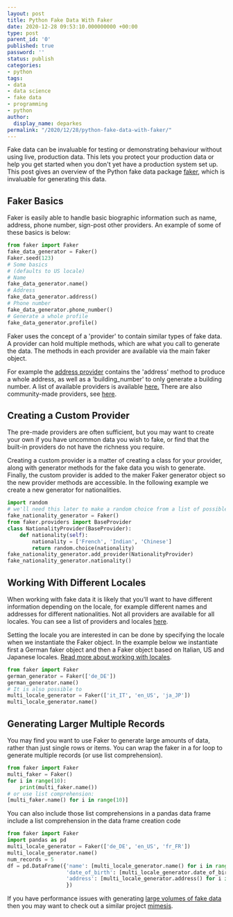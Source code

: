 ```yaml
---
layout: post
title: Python Fake Data With Faker
date: 2020-12-28 09:53:10.000000000 +00:00
type: post
parent_id: '0'
published: true
password: ''
status: publish
categories:
- python
tags:
- data
- data science
- fake data
- programming
- python
author:
  display_name: deparkes
permalink: "/2020/12/28/python-fake-data-with-faker/"
---
```

Fake data can be invaluable for testing or demonstrating behaviour without using live, production data. This lets you protect your production data or help you get started when you don't yet have a production system set up. This post gives an overview of the Python fake data package <a href="https://faker.readthedocs.io/en/stable/">faker</a>, which is invaluable for generating this data.
<h2>Faker Basics</h2>
Faker is easily able to handle basic biographic information such as name, address, phone number, sign-post other providers. An example of some of these basics is below:

```python
from faker import Faker
fake_data_generator = Faker()
Faker.seed(123)
# Some basics
# (defaults to US locale)
# Name
fake_data_generator.name()
# Address
fake_data_generator.address()
# Phone number
fake_data_generator.phone_number()
# Generate a whole profile
fake_data_generator.profile()
```

Faker uses the concept of a 'provider' to contain similar types of fake data. A provider can hold multiple methods, which are what you call to generate the data. The methods in each provider are available via the main faker object.

For example the <a href="https://faker.readthedocs.io/en/master/providers/faker.providers.address.html">address provider</a> contains the 'address' method to produce a whole address, as well as a 'building_number' to only generate a building number.
A list of available providers is available <a href="https://faker.readthedocs.io/en/master/providers.html">here.</a>
There are also community-made providers, see <a href="https://faker.readthedocs.io/en/stable/communityproviders.html">here</a>.
<h2>Creating a Custom Provider</h2>
The pre-made providers are often sufficient, but you may want to create your own if you have uncommon data you wish to fake, or find that the built-in providers do not have the richness you require.

Creating a custom provider is a matter of creating a class for your provider, along with generator methods for the fake data you wish to generate. Finally, the custom provider is added to the maker Faker generator object so the new provider methods are accessible.
In the following example we create a new generator for nationalities.

```python
import random
# we'll need this later to make a random choice from a list of possibles
fake_nationality_generator = Faker()
from faker.providers import BaseProvider
class NationalityProvider(BaseProvider):
    def nationality(self):
        nationality = ['French', 'Indian', 'Chinese']
        return random.choice(nationality)
fake_nationality_generator.add_provider(NationalityProvider)
fake_nationality_generator.nationality()
```

<h2>Working With Different Locales</h2>
When working with fake data it is likely that you'll want to have different information depending on the locale, for example different names and addresses for different nationalities. Not all providers are available for all locales. You can see a list of providers and locales <a href="https://faker.readthedocs.io/en/stable/locales.html">here</a>.

Setting the locale you are interested in can be done by specifying the locale when we instantiate the Faker object. In the example below we instantiate first a German faker object and then a Faker object based on Italian, US and Japanese locales.
<a href="https://faker.readthedocs.io/en/stable/fakerclass.html#locale-normalization">Read more about working with locales</a>.

```python
from faker import Faker
german_generator = Faker(['de_DE'])
german_generator.name()
# It is also possible to
multi_locale_generator = Faker(['it_IT', 'en_US', 'ja_JP'])
multi_locale_generator.name()
```

<h2>Generating Larger Multiple Records</h2>
You may find you want to use Faker to generate large amounts of data, rather than just single rows or items. You can wrap the faker in a for loop to generate multiple records (or use list comprehension).

```python
from faker import Faker
multi_faker = Faker()
for i in range(10):
    print(multi_faker.name())
# or use list comprehension:
[multi_faker.name() for i in range(10)]
```

You can also include those list comprehensions in a pandas data frame include a list comprehension in the data frame creation code

```python
from faker import Faker
import pandas as pd
multi_locale_generator = Faker(['de_DE', 'en_US', 'fr_FR'])
multi_locale_generator.name()
num_records = 5
df = pd.DataFrame({'name': [multi_locale_generator.name() for i in range(num_records)],
                   'date_of_birth': [multi_locale_generator.date_of_birth() for i in range(num_records)],
                   'address': [multi_locale_generator.address() for i in range(num_records)]
                   })
```

If you have performance issues with generating <a href="https://stackoverflow.com/questions/45574191/using-python-faker-generate-different-data-for-5000-rows">large volumes of fake data</a> then you may want to check out a similar project <a href="https://github.com/lk-geimfari/mimesis">mimesis</a>.
